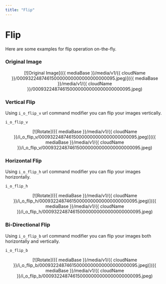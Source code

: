 ```yaml
---
title: "Flip"
---
```


# Flip

Here are some examples for flip operation on-the-fly.

### Original Image 

<center>[![Original Image]({{ mediaBase }}/media/v1/{{ cloudName }}/000932248746150000000000000000000095.jpeg)]({{ mediaBase }}/media/v1/{{ cloudName }}/000932248746150000000000000000000095.jpeg)</center>

### Vertical Flip 

Using `i_o_flip_v` url command modifier you can flip your images vertically.

```
i_o_flip_v
```
<center>[![Rotate]({{ mediaBase }}/media/v1/{{ cloudName }}/i_o_flip_v/000932248746150000000000000000000095.jpeg)]({{ mediaBase }}/media/v1/{{ cloudName }}/i_o_flip_v/000932248746150000000000000000000095.jpeg)</center>

### Horizontal Flip

Using `i_o_flip_h` url command modifier you can flip your images horizontally.

```
i_o_flip_h
```
<center>[![Rotate]({{ mediaBase }}/media/v1/{{ cloudName }}/i_o_flip_h/000932248746150000000000000000000095.jpeg)]({{ mediaBase }}/media/v1/{{ cloudName }}/i_o_flip_h/000932248746150000000000000000000095.jpeg)</center>

### Bi-Directional Flip 

Using `i_o_flip_b` url command modifier you can flip your images both horizontally and vertically.

```
i_o_flip_b
```
<center>[![Rotate]({{ mediaBase }}/media/v1/{{ cloudName }}/i_o_flip_b/000932248746150000000000000000000095.jpeg)]({{ mediaBase }}/media/v1/{{ cloudName }}/i_o_flip_b/000932248746150000000000000000000095.jpeg)</center>
